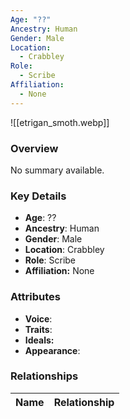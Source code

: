 ```yaml
---
Age: "??"
Ancestry: Human
Gender: Male
Location:
  - Crabbley
Role:
  - Scribe
Affiliation:
  - None
---
```


![[etrigan_smoth.webp]]

### Overview
No summary available.

### Key Details
- **Age**: ??
- **Ancestry**: Human
- **Gender**: Male
- **Location**: Crabbley
- **Role**: Scribe
- **Affiliation:** None

### Attributes
- **Voice**: 
- **Traits**: 
- **Ideals:** 
- **Appearance**:

### Relationships

| Name  | Relationship |
| ----- | ------------ |
